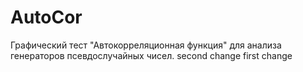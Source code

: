 # AutoCor
Графический тест "Автокорреляционная функция" для анализа генераторов псевдослучайных чисел.
second change
first change

